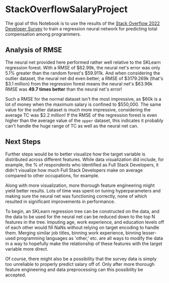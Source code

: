 # StackOverflowSalaryProject
The goal of this Notebook is to use the results of the [Stack Overflow 2022 Developer Survey](https://insights.stackoverflow.com/survey) to train a regression neural network for predicting total compensation among programmers.

## Analysis of RMSE

The neural net provided here performed rather well relative to the SKLearn regression forest. With a RMSE of \$62.99k, the neural net's error was only 5.1% greater than the random forest's \$59.911k. And when considering the outlier dataset, the neural net did even better; a RMSE of \$3179.269k (that's $3.1 million) from the regression forest means the neural net's \$63.96k RMSE  was **49.7 times better** than the neural net's error!

Such a RMSE for the normal dataset isn't the most impressive, as $60k is a lot of money when the maximum salary is confined to $550,000. The same value for the outlier dataset is much more impressive, considering the average TC was \$2.2 million! If the RMSE of the regression forest is even higher than the average value of the `upper` dataset, this indicates it probably can't handle the huge range of TC as well as the neural net can.

## Next Steps

Further steps would be to better visualize how the target variable is distributed across different features. While data visualization did include, for example, the % of respondents who identified as Full Stack Developers, it didn't visualize how much Full Stack Developers make on average compared to other occupations, for example.

Along with more visualization, more thorough feature engineering might yield better results. Lots of time was spent on tuning hyperparameters and making sure the neural net was functioning correctly, none of which resulted in significant improvements in performance. 

To begin, an SKLearn regression tree can be constructed on the data, and the data to be used for the neural net can be reduced down to the top N features in the tree. Imputing age, work experience, and education levels off of each other would fill NaNs without relying on target encoding to handle them. Merging similar job titles, binning work experience, binning lesser-used programming languages as 'other,' etc. are all ways to modify the data in a way to hopefully make the relationship of these features with the target variable more direct.

Of course, there might also be a possibility that the survey data is simply too unreliable to properly predict salary off of. Only after more thorough feature engineering and data preprocessing can this possibility be accepted.
